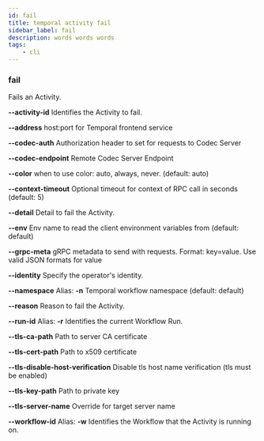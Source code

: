 ```yaml
---
id: fail
title: temporal activity fail
sidebar_label: fail
description: words words words
tags:
	- cli
---
```


### fail

Fails an Activity.

**--activity-id**
Identifies the Activity to fail.

**--address**
host:port for Temporal frontend service

**--codec-auth**
Authorization header to set for requests to Codec Server

**--codec-endpoint**
Remote Codec Server Endpoint

**--color**
when to use color: auto, always, never. (default: auto)

**--context-timeout**
Optional timeout for context of RPC call in seconds (default: 5)

**--detail**
Detail to fail the Activity.

**--env**
Env name to read the client environment variables from (default: default)

**--grpc-meta**
gRPC metadata to send with requests. Format: key=value. Use valid JSON formats for value

**--identity**
Specify the operator's identity.

**--namespace**
Alias: **-n**
Temporal workflow namespace (default: default)

**--reason**
Reason to fail the Activity.

**--run-id**
Alias: **-r**
Identifies the current Workflow Run.

**--tls-ca-path**
Path to server CA certificate

**--tls-cert-path**
Path to x509 certificate

**--tls-disable-host-verification**
Disable tls host name verification (tls must be enabled)

**--tls-key-path**
Path to private key

**--tls-server-name**
Override for target server name

**--workflow-id**
Alias: **-w**
Identifies the Workflow that the Activity is running on.


